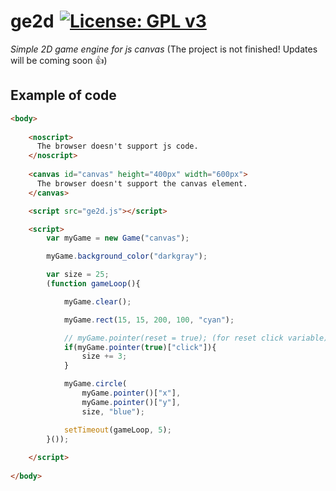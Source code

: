 # ge2d [![License: GPL v3](https://img.shields.io/badge/License-GPLv3-blue.svg)](https://www.gnu.org/licenses/gpl-3.0)

*Simple 2D game engine for js canvas*
(The project is not finished! Updates will be coming soon 👍)

## Example of code

```html
<body>
  
    <noscript>
      The browser doesn't support js code.
    </noscript>
  
    <canvas id="canvas" height="400px" width="600px">
      The browser doesn't support the canvas element.
    </canvas>

    <script src="ge2d.js"></script>

    <script>
        var myGame = new Game("canvas");

        myGame.background_color("darkgray");

        var size = 25;
        (function gameLoop(){

            myGame.clear();

            myGame.rect(15, 15, 200, 100, "cyan");

            // myGame.pointer(reset = true); (for reset click variable)
            if(myGame.pointer(true)["click"]){   
                size += 3;
            }

            myGame.circle(
                myGame.pointer()["x"], 
                myGame.pointer()["y"], 
                size, "blue");

            setTimeout(gameLoop, 5);
        }());
        
    </script>
  
</body>
```
